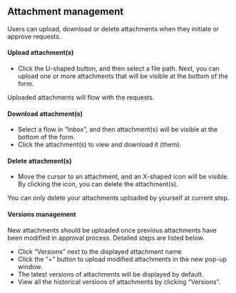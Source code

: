 ## Attachment management
Users can upload, download or delete attachments when they initiate or approve requests.

#### Upload attachment(s)
- Click the U-shaped button, and then select a file path. Next, you can upload one or more attachments that will be visible at the bottom of the form.

Uploaded attachments will flow with the requests.

#### Download attachment(s)
- Select a flow in “Inbox”, and then attachment(s) will be visible at the bottom of the form.
- Click the attachment(s) to view and download it (them).

#### Delete attachment(s)
 - Move the cursor to an attachment, and an X-shaped icon will be visible. By clicking the icon, you can delete the attachment(s).

You can only delete your attachments uploaded by yourself at current step.

#### Versions management
New attachments should be uploaded once previous attachments have been modified in approval process. Detailed steps are listed below.
 - Click “Versions” next to the displayed attachment name
 - Click the “+” button to upload modified attachments in the new pop-up window.
 - The latest versions of attachments will be displayed by default.
 - View all the historical versions of attachments by clicking “Versions”.
